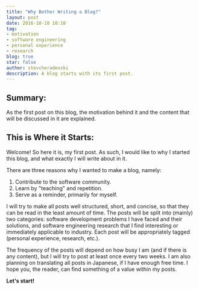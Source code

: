 ```yaml
---
title: "Why Bother Writing a Blog?"
layout: post
date: 2016-10-10 10:10
tag:
- motivation
- software engineering
- personal experience
- research
blog: true
star: false
author: stevcheradevski
description: A blog starts with its first post.
---
```


## Summary:

As the first post on this blog, the motivation behind it and the content that will be discussed in it are explained.

## This is Where it Starts:

Welcome! So here it is, my first post. As such, I would like to why I started this blog, and what exactly I will write about in it.

There are three reasons why I wanted to make a blog, namely:

1. Contribute to the software community.
2. Learn by "teaching" and repetition.
3. Serve as a reminder, primarily for myself.

I will try to make all posts well structured, short, and concise, so that they can be read in the least amount of time. The posts will be split into (mainly) two categories: software development problems I have faced and their solutions, and software engineering research that I find interesting or immediately applicable to industry. Each post will be appropriately tagged (personal experience, research, etc.).

The frequency of the posts will depend on how busy I am (and if there is any content), but I will try to post at least once every two weeks. I am also planning on translating all posts in Japanese, if I have enough free time. I hope you, the reader, can find something of a value within my posts.

**Let's start!**
